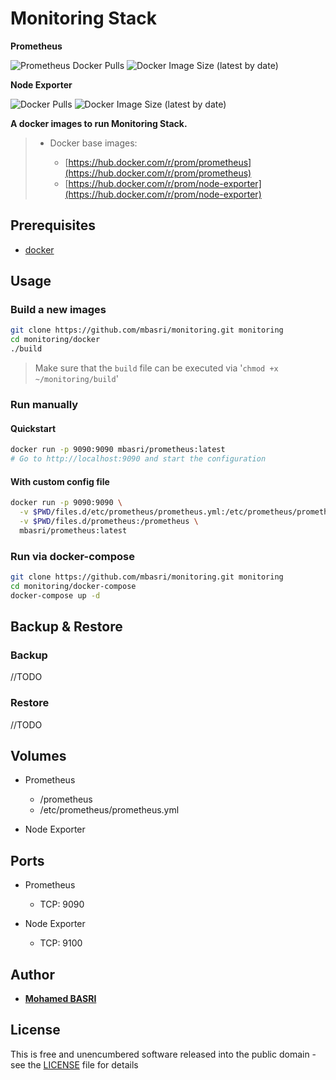 # Monitoring Stack

**Prometheus**

![Prometheus Docker Pulls](https://img.shields.io/docker/pulls/mbasri/prometheus.svg)
![Docker Image Size (latest by date)](https://img.shields.io/docker/image-size/mbasri/prometheus)

**Node Exporter**

![Docker Pulls](https://img.shields.io/docker/pulls/mbasri/node-exporter.svg)
![Docker Image Size (latest by date)](https://img.shields.io/docker/image-size/mbasri/node-exporter)

**A docker images to run Monitoring Stack.**

> * Docker base images:
>
>   * [https://hub.docker.com/r/prom/prometheus](https://hub.docker.com/r/prom/prometheus)
>   * [https://hub.docker.com/r/prom/node-exporter](https://hub.docker.com/r/prom/node-exporter)

## Prerequisites

* [docker](https://www.google.com/search?q=how+to+install+docker)

## Usage

###  Build a new images

```bash
git clone https://github.com/mbasri/monitoring.git monitoring
cd monitoring/docker
./build
```

> Make sure that the `build` file can be executed via '`chmod +x ~/monitoring/build`'

###  Run manually

#### Quickstart

```bash
docker run -p 9090:9090 mbasri/prometheus:latest
# Go to http://localhost:9090 and start the configuration
```

#### With custom config file

```bash
docker run -p 9090:9090 \
  -v $PWD/files.d/etc/prometheus/prometheus.yml:/etc/prometheus/prometheus.yml \
  -v $PWD/files.d/prometheus:/prometheus \
  mbasri/prometheus:latest
```

###  Run via docker-compose

```bash
git clone https://github.com/mbasri/monitoring.git monitoring
cd monitoring/docker-compose
docker-compose up -d
```

## Backup & Restore

### Backup

//TODO

### Restore

//TODO

## Volumes

* Prometheus
  * /prometheus
  * /etc/prometheus/prometheus.yml

* Node Exporter

## Ports

* Prometheus
  * TCP: 9090

* Node Exporter
  * TCP: 9100

## Author

* [**Mohamed BASRI**](https://github.com/mbasri)

## License

This is free and unencumbered software released into the public domain - see the [LICENSE](./LICENSE) file for details

